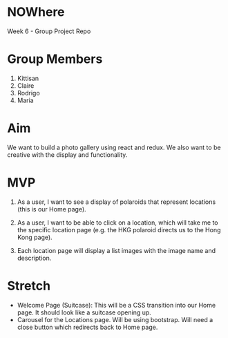 # NOWhere
Week 6 - Group Project Repo

# Group Members
1. Kittisan
2. Claire
3. Rodrigo
4. Maria

# Aim
We want to build a photo gallery using react and redux. We also want to be creative with the display and functionality.

# MVP
1. As a user, I want to see a display of polaroids that represent locations (this is our Home page).

2. As a user, I want to be able to click on a location, which will take me to the specific location page (e.g. the HKG polaroid directs us to the Hong Kong page).

3. Each location page will display a list images with the image name and description.

# Stretch
- Welcome Page (Suitcase): This will be a CSS transition into our Home page. It should look like a suitcase opening up.
- Carousel for the Locations page. Will be using bootstrap. Will need a close button which redirects back to Home page.

